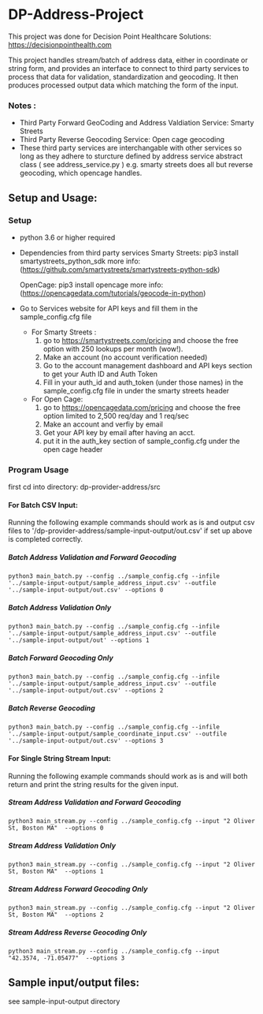 #  DP-Address-Project 
This project was done for Decision Point Healthcare Solutions: https://decisionpointhealth.com 

This project handles stream/batch of address data, either in coordinate or string form, and provides an interface to connect to third party 
services to process that data for validation, standardization and geocoding. It then produces processed output data which matching the form of the input. 

### Notes :
 - Third Party Forward GeoCoding and Address Valdiation Service: Smarty Streets 
 - Third Party Reverse Geocoding Service: Open cage geocoding 
 - These third party services are interchangable with other services so long as they adhere to sturcture 
   defined by address service abstract class ( see address_service.py ) e.g. 
   smarty streets does all but reverse geocoding, which opencage handles. 


## Setup and Usage:

### Setup 
- python 3.6 or higher required 

- Dependencies from third party services 
    Smarty Streets: pip3 install smartystreets_python_sdk
    more info: (https://github.com/smartystreets/smartystreets-python-sdk)

    OpenCage: pip3 install opencage
    more info: (https://opencagedata.com/tutorials/geocode-in-python)

- Go to Services website for API keys and fill them in the sample_config.cfg file 
    - For Smarty Streets : 
      1. go to https://smartystreets.com/pricing and choose the free
         option with 250 lookups per month (wow!). 
      2. Make an account (no account verification needed)
      3. Go to the account management dashboard and API keys section to get 
         your Auth ID and Auth Token 
      4. Fill in your auth_id and auth_token (under those names) in the sample_config.cfg 
         file in under the smarty streets header
    - For Open Cage: 
      1. go to https://opencagedata.com/pricing and choose the free option limited to 
         2,500 req/day and 1 req/sec  
      2. Make an account and verfiy by email 
      3. Get your API key by email after having an acct. 
      4. put it in the auth_key section of sample_config.cfg under the 
         open cage header 
      


### Program Usage
first cd into directory: dp-provider-address/src
   
#### For Batch CSV Input: 
Running the following example commands should work as is and output csv files to
'/dp-provider-address/sample-input-output/out.csv' if set up above is completed correctly.
      
  ##### Batch Address Validation and Forward Geocoding #####
  ```  
  python3 main_batch.py --config ../sample_config.cfg --infile '../sample-input-output/sample_address_input.csv' --outfile '../sample-input-output/out.csv' --options 0
  ```
  ##### Batch Address Validation Only #####
  ```
  python3 main_batch.py --config ../sample_config.cfg --infile '../sample-input-output/sample_address_input.csv' --outfile '../sample-input-output/out' --options 1
  ```
  ##### Batch Forward Geocoding Only #####
  ```
  python3 main_batch.py --config ../sample_config.cfg --infile '../sample-input-output/sample_address_input.csv' --outfile '../sample-input-output/out.csv' --options 2
  ```
  ##### Batch Reverse Geocoding #####
  ```
  python3 main_batch.py --config ../sample_config.cfg --infile '../sample-input-output/sample_coordinate_input.csv' --outfile '../sample-input-output/out.csv' --options 3
  ```

#### For Single String Stream Input: 
Running the following example commands should work as is and will both return and print the string results 
for the given input. 
  
   ##### Stream Address Validation and Forward Geocoding #####
   ```
   python3 main_stream.py --config ../sample_config.cfg --input "2 Oliver St, Boston MA"  --options 0
   ```
   ##### Stream Address Validation Only #####
   ```
   python3 main_stream.py --config ../sample_config.cfg --input "2 Oliver St, Boston MA"  --options 1
   ```
   ##### Stream Address Forward Geocoding Only #####
   ```
   python3 main_stream.py --config ../sample_config.cfg --input "2 Oliver St, Boston MA"  --options 2
   ```
   ##### Stream Address Reverse Geocoding Only #####
   ```
   python3 main_stream.py --config ../sample_config.cfg --input  "42.3574, -71.05477"  --options 3
   ```
   
## Sample input/output files: 
see sample-input-output directory 


 
